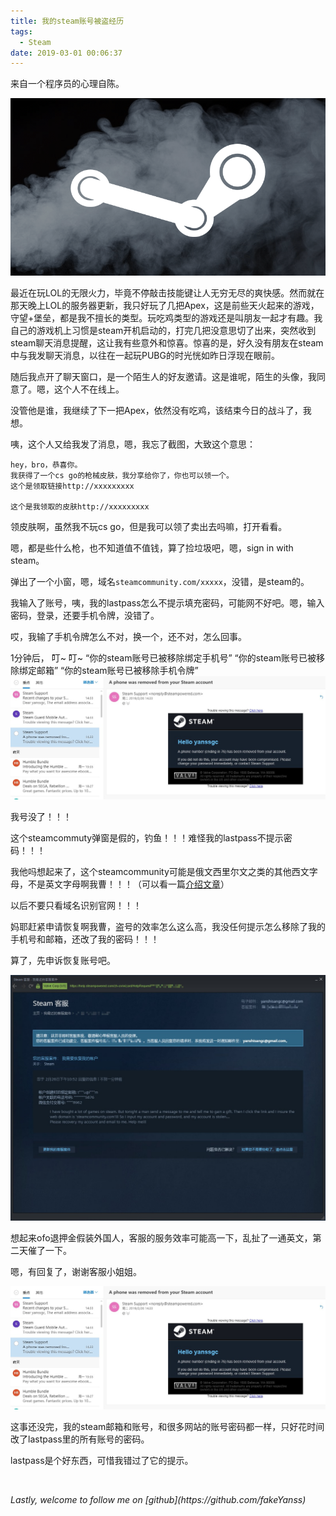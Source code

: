 ```yaml
---
title: 我的steam账号被盗经历
tags:
  - Steam
date: 2019-03-01 00:06:37
---
```

来自一个程序员的心理自陈。
<!--more-->

![](https://raw.githubusercontent.com/fakeYanss/imgplace/master/2019/20190429231202.png)

最近在玩LOL的无限火力，毕竟不停敲击技能键让人无穷无尽的爽快感。然而就在那天晚上LOL的服务器更新，我只好玩了几把Apex，这是前些天火起来的游戏，守望+堡垒，都是我不擅长的类型。玩吃鸡类型的游戏还是叫朋友一起才有趣。我自己的游戏机上习惯是steam开机启动的，打完几把没意思切了出来，突然收到steam聊天消息提醒，这让我有些意外和惊喜。惊喜的是，好久没有朋友在steam中与我发聊天消息，以往在一起玩PUBG的时光恍如昨日浮现在眼前。

随后我点开了聊天窗口，是一个陌生人的好友邀请。这是谁呢，陌生的头像，我同意了。嗯，这个人不在线上。

没管他是谁，我继续了下一把Apex，依然没有吃鸡，该结束今日的战斗了，我想。

咦，这个人又给我发了消息，嗯，我忘了截图，大致这个意思：
```
hey，bro，恭喜你。
我获得了一个cs go的枪械皮肤，我分享给你了，你也可以领一个。
这个是领取链接http://xxxxxxxxx

这个是我领取的皮肤http://xxxxxxxxx
```
领皮肤啊，虽然我不玩cs go，但是我可以领了卖出去吗嘛，打开看看。

嗯，都是些什么枪，也不知道值不值钱，算了捡垃圾吧，嗯，sign in with steam。

弹出了一个小窗，嗯，域名`steamcommunity.com/xxxxx`，没错，是steam的。

我输入了账号，咦，我的lastpass怎么不提示填充密码，可能网不好吧。嗯，输入密码，登录，还要手机令牌，没错了。

哎，我输了手机令牌怎么不对，换一个，还不对，怎么回事。

1分钟后，
叮~
叮~
“你的steam账号已被移除绑定手机号”
“你的steam账号已被移除绑定邮箱”
“你的steam账号已被移除手机令牌”
![](https://raw.githubusercontent.com/fakeYanss/imgplace/master/2019/20190429231247.png)

我号没了！！！

这个steamcommuty弹窗是假的，钓鱼！！！难怪我的lastpass不提示密码！！！

我他吗想起来了，这个steamcommunity可能是俄文西里尔文之类的其他西文字母，不是英文字母啊我曹！！！（可以看一篇[介绍文章](https://www.leiphone.com/news/201704/NyHGnviIh1lMKUCX.html)）

以后不要只看域名识别官网！！！

妈耶赶紧申请恢复啊我曹，盗号的效率怎么这么高，我没任何提示怎么移除了我的手机号和邮箱，还改了我的密码！！！

算了，先申诉恢复账号吧。

![](https://raw.githubusercontent.com/fakeYanss/imgplace/master/2019/20190429231327.png)

想起来ofo退押金假装外国人，客服的服务效率可能高一下，乱扯了一通英文，第二天催了一下。

嗯，有回复了，谢谢客服小姐姐。

![](https://raw.githubusercontent.com/fakeYanss/imgplace/master/2019/20190429231357.png)

这事还没完，我的steam邮箱和账号，和很多网站的账号密码都一样，只好花时间改了lastpass里的所有账号的密码。

lastpass是个好东西，可惜我错过了它的提示。



<br>
<p id="div-border-top-red"><i>Lastly, welcome to follow me on [github](https://github.com/fakeYanss)</i></p>